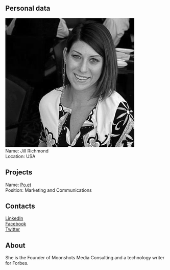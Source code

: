 ## Personal data
![ photo](photo/jill_richmond.jpg)  
Name: Jill Richmond      
Location: USA  
## Projects 
Name: [Po.et](../projects/poet.md)  
Position: Marketing and Communications  
## Contacts
[LinkedIn](https://www.linkedin.com/in/jillrichmond/)  
[Facebook](https://www.facebook.com/jill.richmond)  
[Twitter](https://twitter.com/jillrichmond77)  
## About
She is the Founder of Moonshots Media Consulting and a technology writer for Forbes.
